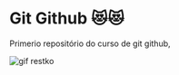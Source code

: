 # **Git Github** 😻😻
 Primerio repositório do curso de git github,


 
![gif restko](https://github.com/user-attachments/assets/0edc532b-c2ed-49ab-bf2e-9c7f7aee39bc)



